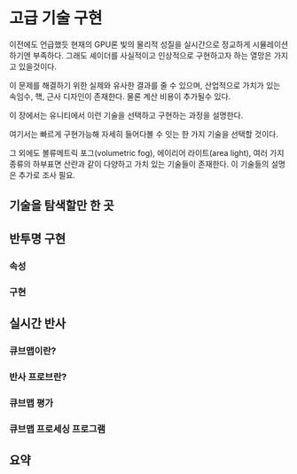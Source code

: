 # 고급 기술 구현

이전에도 언급했듯 현재의 GPU론 빛의 물리적 성질을 실시간으로 정교하게 시뮬레이션하기엔 부족하다. 그래도 셰이더를 사실적이고 인상적으로 구현하고자 하는 열망은 가지고 있을것이다.

이 문제를 해결하기 위한 실제와 유사한 결과를 줄 수 있으며, 산업적으로 가치가 있는 속임수, 핵, 근사 디자인이 존재한다. 물론 계산 비용이 추가될수 있다.

이 장에서는 유니티에서 이런 기술을 선택하고 구현하는 과정을 설명한다.

여기서는 빠르게 구현가능해 자세히 들어다볼 수 잇는 한 가지 기술을 선택할 것이다.

그 외에도 볼류메트릭 포그(volumetric fog), 에이리어 라이트(area light), 여러 가지 종류의 하부표면 산란과 같이 다양하고 가치 있는 기술들이 존재한다. 이 기술들의 설명은 추가로 조사 필요.



## 기술을 탐색할만 한 곳

## 반투명 구현

### 속성

### 구현

## 실시간 반사

### 큐브맵이란?

### 반사 프로브란?

### 큐브맵 평가

### 큐브맵 프로세싱 프로그램

## 요약

